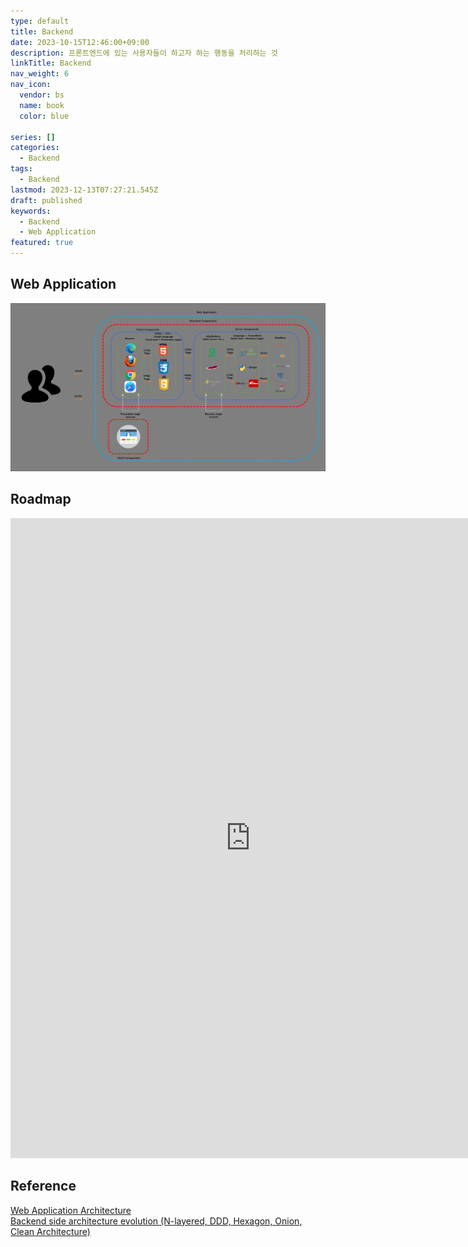 ```yaml
---
type: default
title: Backend
date: 2023-10-15T12:46:00+09:00
description: 프론트엔드에 있는 사용자들이 하고자 하는 행동을 처리하는 것
linkTitle: Backend
nav_weight: 6
nav_icon:
  vendor: bs
  name: book
  color: blue

series: []
categories:
  - Backend
tags:
  - Backend
lastmod: 2023-12-13T07:27:21.545Z
draft: published
keywords:
  - Backend
  - Web Application
featured: true
---
```


## Web Application

![Web Application](/content/backend/web-application.png?width=1280px#center "https://nitro04.blogspot.com/2020/01/web-web-application-architecture.html")

## Roadmap

<p align="center">
<iframe width="768" height="1024" src="https://roadmap.sh/backend?s=652b754df43a58c923ce9d26" frameborder="0" allow="accelerometer; autoplay; encrypted-media; gyroscope; picture-in-picture" allowfullscreen></iframe>
</p>

## Reference

[Web Application Architecture](https://existek.com/blog/web-application-architecture/)  
[Backend side architecture evolution (N-layered, DDD, Hexagon, Onion, Clean Architecture)](https://medium.com/@iamprovidence/backend-side-architecture-evolution-n-layered-ddd-hexagon-onion-clean-architecture-643d72444ce4)
